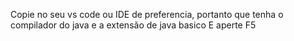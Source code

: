 Copie no seu vs code ou IDE de preferencia, portanto que tenha o compilador do java e a extensão de java basico 
E aperte F5
